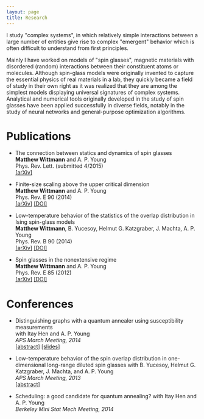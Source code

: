 ```yaml
---
layout: page
title: Research
---
```


I study "complex systems", in which relatively simple interactions between a
large number of entities give rise to complex "emergent" behavior which is
often difficult to understand from first principles.

Mainly I have worked on models of "spin glasses", magnetic materials with
disordered (random) interactions between their constituent atoms or molecules.
Although spin-glass models were originally invented to capture the essential
physics of real materials in a lab, they quickly became a field of study in
their own right as it was realized that they are among the simplest models
displaying universal signatures of complex systems. Analytical and numerical
tools originally developed in the study of spin glasses have been applied
successfully in diverse fields, notably in the study of neural networks and
general-purpose optimization algorithms.

# Publications

- The connection between statics and dynamics of spin glasses<br>
  **Matthew Wittmann** and A. P. Young<br>
  Phys. Rev. Lett. (submitted 4/2015)<br>
  [[arXiv]](http://arxiv.org/abs/1504.07709)

- Finite-size scaling above the upper critical dimension<br>
  **Matthew Wittmann** and A. P. Young<br>
  Phys. Rev. E 90 (2014)<br>
  [[arXiv]](http://arxiv.org/abs/1410.5296)
  [[DOI]](http://dx.doi.org/10.1103/PhysRevE.90.062137)

- Low-temperature behavior of the statistics of the overlap distribution in Ising spin-glass models<br>
  **Matthew Wittmann**, B. Yucesoy, Helmut G. Katzgraber, J. Machta, A. P. Young<br>
  Phys. Rev. B 90 (2014)<br>
  [[arXiv]](http://arxiv.org/abs/1408.2482)
  [[DOI]](http://dx.doi.org/10.1103/PhysRevB.90.134419)

- Spin glasses in the nonextensive regime<br>
  **Matthew Wittmann** and A. P. Young<br>
  Phys. Rev. E 85 (2012)<br>
  [[arXiv]](http://arxiv.org/abs/1201.1955)
  [[DOI]](http://dx.doi.org/10.1103/PhysRevE.85.041104)


# Conferences

- Distinguishing graphs with a quantum annealer using susceptibility measurements<br>
  with Itay Hen and A. P. Young<br>
  *APS March Meeting, 2014*<br>
  [[abstract]](http://meetings.aps.org/Meeting/MAR14/Session/J35.5)
  [[slides]](https://dl.dropboxusercontent.com/u/8639724/MarchMeeting2014.pdf)
  
- Low-temperature behavior of the spin overlap distribution in one-dimensional long-range diluted spin glasses
  with B. Yucesoy, Helmut G. Katzgraber, J. Machta, and A. P. Young<br>
  *APS March Meeting, 2013*<br>
  [[abstract]](http://meetings.aps.org/Meeting/MAR13/Session/F29.2)

- Scheduling: a good candidate for quantum annealing?
  with Itay Hen and A. P. Young<br>
  *Berkeley Mini Stat Mech Meeting, 2014*<br>

